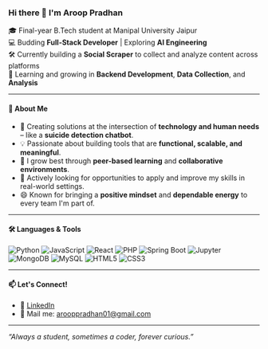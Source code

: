 ### Hi there 👋 I'm Aroop Pradhan

🎓 Final-year B.Tech student at Manipal University Jaipur  
💻 Budding **Full-Stack Developer** | Exploring **AI Engineering**  
🛠️ Currently building a **Social Scraper** to collect and analyze content across platforms  
🌱 Learning and growing in **Backend Development**, **Data Collection**, and **Analysis**

---

#### 🧠 About Me
- 🔭 Creating solutions at the intersection of **technology and human needs** – like a **suicide detection chatbot**.
- 💡 Passionate about building tools that are **functional, scalable, and meaningful**.
- 👯 I grow best through **peer-based learning** and **collaborative environments**.
- 📌 Actively looking for opportunities to apply and improve my skills in real-world settings.
- 😄 Known for bringing a **positive mindset** and **dependable energy** to every team I'm part of.

---

#### 🛠️ Languages & Tools

![Python](https://img.shields.io/badge/-Python-333333?style=flat&logo=python)
![JavaScript](https://img.shields.io/badge/-JavaScript-333333?style=flat&logo=javascript)
![React](https://img.shields.io/badge/-React-333333?style=flat&logo=react)
![PHP](https://img.shields.io/badge/-PHP-333333?style=flat&logo=php)
![Spring Boot](https://img.shields.io/badge/-SpringBoot-333333?style=flat&logo=spring-boot)
![Jupyter](https://img.shields.io/badge/-Jupyter-333333?style=flat&logo=jupyter)
![MongoDB](https://img.shields.io/badge/-MongoDB-333333?style=flat&logo=mongodb)
![MySQL](https://img.shields.io/badge/-MySQL-333333?style=flat&logo=mysql)
![HTML5](https://img.shields.io/badge/-HTML5-333333?style=flat&logo=html5)
![CSS3](https://img.shields.io/badge/-CSS3-333333?style=flat&logo=css3)

---



#### 📫 Let's Connect!
- 💼 [LinkedIn](https://www.linkedin.com/in/your-linkedin)  
- 📨 Mail me: arooppradhan01@gmail.com  

---

*“Always a student, sometimes a coder, forever curious.”*
